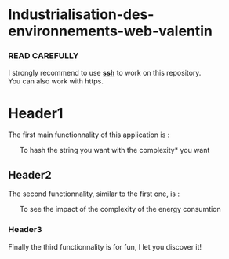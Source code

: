 # Industrialisation-des-environnements-web-valentin

### READ CAREFULLY
I strongly recommend to use <strong><u>ssh</u></strong> to work on this repository. <br>
You can also work with https.

# Header1
The first main functionnality of this application is : <br>
<ul> To hash the string you want with the complexity* you want </ul>

## Header2
The second functionnality, similar to the first one, is :
<ul> To see the impact of the complexity of the energy consumtion</ul>

### Header3

Finally the third functionnality is for fun, I let you discover it!
